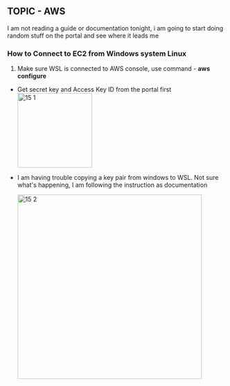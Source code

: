 ## TOPIC - AWS 

I am not reading a guide or documentation tonight, i am going to start doing random stuff on the portal and see where it leads me 

### How to Connect to EC2 from Windows system Linux 

1. Make sure WSL is connected to AWS console, use command - **aws configure** 
  - Get secret key and Access Key ID from the portal first 
     <img width="172" alt="15 1" src="https://user-images.githubusercontent.com/44376898/91630700-68b8ff80-e988-11ea-8b42-b5f767cb90b8.png">

  - I am having trouble copying a key pair from windows to WSL. Not sure what's happening, I am following the instruction as documentation 
  
    <img width="425" alt="15 2" src="https://user-images.githubusercontent.com/44376898/91630750-dcf3a300-e988-11ea-8e0c-350cabbaf90e.png">
